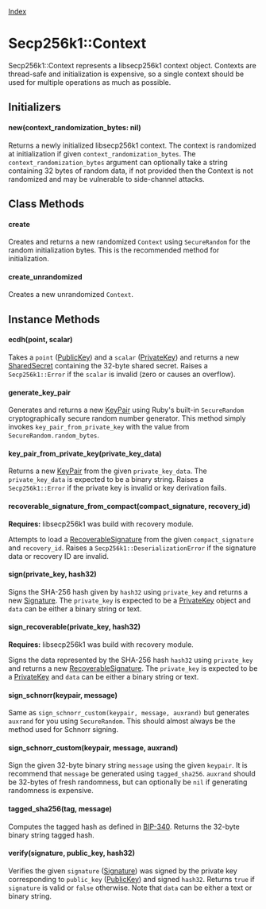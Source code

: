 [Index](index.md)

Secp256k1::Context
==================

Secp256k1::Context represents a libsecp256k1 context object. Contexts are
thread-safe and initialization is expensive, so a single context should be used
for multiple operations as much as possible.

Initializers
------------

#### new(context_randomization_bytes: nil)

Returns a newly initialized libsecp256k1 context. The context is randomized at
initialization if given `context_randomization_bytes`. The
`context_randomization_bytes` argument can optionally take a string containing
32 bytes of random data, if not provided then the Context is not randomized and
may be vulnerable to side-channel attacks.

Class Methods
-------------

#### create

Creates and returns a new randomized `Context` using `SecureRandom` for the
random initialization bytes. This is the recommended method for initialization.

#### create_unrandomized

Creates a new unrandomized `Context`.

Instance Methods
----------------

#### ecdh(point, scalar)

Takes a `point` ([PublicKey](public_key.md)) and a `scalar` ([PrivateKey](private_key.md)) and returns a new
[SharedSecret](shared_secret.md) containing the 32-byte shared secret. Raises a `Secp256k1::Error` if
the `scalar` is invalid (zero or causes an overflow).

#### generate_key_pair

Generates and returns a new [KeyPair](key_pair.md) using Ruby's built-in
`SecureRandom` cryptographically secure random number generator. This method
simply invokes `key_pair_from_private_key` with the value from
`SecureRandom.random_bytes`.

#### key_pair_from_private_key(private_key_data)

Returns a new [KeyPair](key_pair.md) from the given `private_key_data`. The
`private_key_data` is expected to be a binary string. Raises a `Secp256k1::Error`
if the private key is invalid or key derivation fails.

#### recoverable_signature_from_compact(compact_signature, recovery_id)

**Requires:** libsecp256k1 was build with recovery module.

Attempts to load a [RecoverableSignature](recoverable_signature.md) from the given `compact_signature`
and `recovery_id`. Raises a `Secp256k1::DeserializationError` if the signature data or recovery ID are invalid.

#### sign(private_key, hash32)

Signs the SHA-256 hash given by `hash32` using `private_key` and returns a new
[Signature](signature.md). The `private_key` is expected to be a [PrivateKey](private_key.md)
object and `data` can be either a binary string or text.

#### sign_recoverable(private_key, hash32)

**Requires:** libsecp256k1 was build with recovery module.

Signs the data represented by the SHA-256 hash `hash32` using `private_key` and returns a
new [RecoverableSignature](recoverable_signature.md). The `private_key` is expected to be a [PrivateKey](private_key.md) and
`data` can be either a binary string or text.

#### sign_schnorr(keypair, message)

Same as `sign_schnorr_custom(keypair, message, auxrand)` but generates
`auxrand` for you using `SecureRandom`. This should almost always be the method
used for Schnorr signing.

#### sign_schnorr_custom(keypair, message, auxrand)

Sign the given 32-byte binary string `message` using the given `keypair`. It is
recommend that `message` be generated using `tagged_sha256`. `auxrand` should
be 32-bytes of fresh randomness, but can optionally be `nil` if generating
randomness is expensive.

#### tagged_sha256(tag, message)

Computes the tagged hash as defined in [BIP-340](https://github.com/bitcoin/bips/blob/master/bip-0340.mediawiki). Returns the 32-byte binary string tagged hash.

#### verify(signature, public_key, hash32)

Verifies the given `signature` ([Signature](signature.md)) was signed by
the private key corresponding to `public_key` ([PublicKey](public_key.md)) and signed `hash32`. Returns `true`
if `signature` is valid or `false` otherwise. Note that `data` can be either a
text or binary string.
